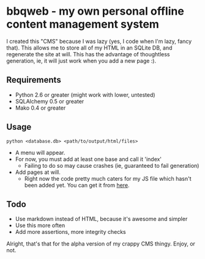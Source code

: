 bbqweb - my own personal offline content management system
==========================================================
I created this "CMS" because I was lazy (yes, I code when I'm lazy, fancy that).
This allows me to store all of my HTML in an SQLite DB, and regenerate the site
at will. This has the advantage of thoughtless generation, ie, it will just work
when you add a new page :).

Requirements
------------
* Python 2.6 or greater (might work with lower, untested)
* SQLAlchemy 0.5 or greater
* Mako 0.4 or greater

Usage
-----
    python <database.db> <path/to/output/html/files>

* A menu will appear. 
* For now, you must add at least one base and call it 'index'
  * Failing to do so may cause crashes (ie, guaranteed to fail generation)
* Add pages at will.
  * Right now the code pretty much caters for my JS file which hasn't been 
	added yet. You can get it from [here](http://bbqsrc.net/bbqsrc.js).

Todo
----
* Use markdown instead of HTML, because it's awesome and simpler
* Use this more often
* Add more assertions, more integrity checks

Alright, that's that for the alpha version of my crappy CMS thingy. Enjoy, or 
not.
